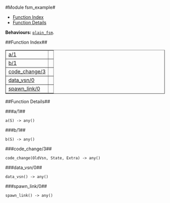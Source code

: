 

#Module fsm_example#
* [Function Index](#index)
* [Function Details](#functions)


__Behaviours:__ [`plain_fsm`](plain_fsm.md).<a name="index"></a>

##Function Index##


<table width="100%" border="1" cellspacing="0" cellpadding="2" summary="function index"><tr><td valign="top"><a href="#a-1">a/1</a></td><td></td></tr><tr><td valign="top"><a href="#b-1">b/1</a></td><td></td></tr><tr><td valign="top"><a href="#code_change-3">code_change/3</a></td><td></td></tr><tr><td valign="top"><a href="#data_vsn-0">data_vsn/0</a></td><td></td></tr><tr><td valign="top"><a href="#spawn_link-0">spawn_link/0</a></td><td></td></tr></table>


<a name="functions"></a>

##Function Details##

<a name="a-1"></a>

###a/1##


`a(S) -> any()`

<a name="b-1"></a>

###b/1##


`b(S) -> any()`

<a name="code_change-3"></a>

###code_change/3##


`code_change(OldVsn, State, Extra) -> any()`

<a name="data_vsn-0"></a>

###data_vsn/0##


`data_vsn() -> any()`

<a name="spawn_link-0"></a>

###spawn_link/0##


`spawn_link() -> any()`

